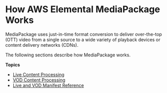 # How AWS Elemental MediaPackage Works<a name="what-is-flow"></a>

MediaPackage uses just\-in\-time format conversion to deliver over\-the\-top \(OTT\) video from a single source to a wide variety of playback devices or content delivery networks \(CDNs\)\.

The following sections describe how MediaPackage works\.

**Topics**
+ [Live Content Processing](what-is-flow-live.md)
+ [VOD Content Processing](what-is-flow-vod.md)
+ [Live and VOD Manifest Reference](what-is-manifest.md)